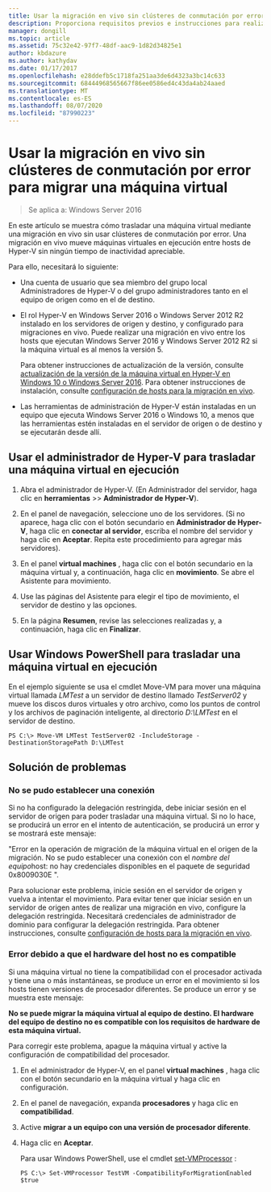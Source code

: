 ```yaml
---
title: Usar la migración en vivo sin clústeres de conmutación por error para migrar una máquina virtual
description: Proporciona requisitos previos e instrucciones para realizar una migración en vivo en un entorno independiente.
manager: dongill
ms.topic: article
ms.assetid: 75c32e42-97f7-48df-aac9-1d82d34825e1
author: kbdazure
ms.author: kathydav
ms.date: 01/17/2017
ms.openlocfilehash: e28ddefb5c1718fa251aa3de6d4323a3bc14c633
ms.sourcegitcommit: 68444968565667f86ee0586ed4c43da4ab24aaed
ms.translationtype: MT
ms.contentlocale: es-ES
ms.lasthandoff: 08/07/2020
ms.locfileid: "87990223"
---
```

# <a name="use-live-migration-without-failover-clustering-to-move-a-virtual-machine"></a>Usar la migración en vivo sin clústeres de conmutación por error para migrar una máquina virtual

>Se aplica a: Windows Server 2016

En este artículo se muestra cómo trasladar una máquina virtual mediante una migración en vivo sin usar clústeres de conmutación por error. Una migración en vivo mueve máquinas virtuales en ejecución entre hosts de Hyper-V sin ningún tiempo de inactividad apreciable.

Para ello, necesitará lo siguiente:

- Una cuenta de usuario que sea miembro del grupo local Administradores de Hyper-V o del grupo administradores tanto en el equipo de origen como en el de destino.

- El rol Hyper-V en Windows Server 2016 o Windows Server 2012 R2 instalado en los servidores de origen y destino, y configurado para migraciones en vivo. Puede realizar una migración en vivo entre los hosts que ejecutan Windows Server 2016 y Windows Server 2012 R2 si la máquina virtual es al menos la versión 5.

    Para obtener instrucciones de actualización de la versión, consulte [actualización de la versión de la máquina virtual en Hyper-V en Windows 10 o Windows Server 2016](../deploy/Upgrade-virtual-machine-version-in-Hyper-V-on-Windows-or-Windows-Server.md). Para obtener instrucciones de instalación, consulte [configuración de hosts para la migración en vivo](../deploy/Set-up-hosts-for-live-migration-without-Failover-Clustering.md).

- Las herramientas de administración de Hyper-V están instaladas en un equipo que ejecuta Windows Server 2016 o Windows 10, a menos que las herramientas estén instaladas en el servidor de origen o de destino y se ejecutarán desde allí.

## <a name="use-hyper-v-manager-to-move-a-running-virtual-machine"></a>Usar el administrador de Hyper-V para trasladar una máquina virtual en ejecución

1.  Abra el administrador de Hyper-V. (En Administrador del servidor, haga clic en **herramientas**  >> **Administrador de Hyper-V**).

2.  En el panel de navegación, seleccione uno de los servidores. (Si no aparece, haga clic con el botón secundario en **Administrador de Hyper-V**, haga clic en **conectar al servidor**, escriba el nombre del servidor y haga clic en **Aceptar**. Repita este procedimiento para agregar más servidores).

3.  En el panel **virtual machines** , haga clic con el botón secundario en la máquina virtual y, a continuación, haga clic en **movimiento**. Se abre el Asistente para movimiento.

4.  Use las páginas del Asistente para elegir el tipo de movimiento, el servidor de destino y las opciones.

5.  En la página **Resumen**, revise las selecciones realizadas y, a continuación, haga clic en **Finalizar**.

## <a name="use-windows-powershell-to-move-a-running-virtual-machine"></a>Usar Windows PowerShell para trasladar una máquina virtual en ejecución

En el ejemplo siguiente se usa el cmdlet Move-VM para mover una máquina virtual llamada *LMTest* a un servidor de destino llamado *TestServer02* y mueve los discos duros virtuales y otro archivo, como los puntos de control y los archivos de paginación inteligente, al directorio *D:\LMTest* en el servidor de destino.

```
PS C:\> Move-VM LMTest TestServer02 -IncludeStorage -DestinationStoragePath D:\LMTest
```

## <a name="troubleshooting"></a>Solución de problemas

### <a name="failed-to-establish-a-connection"></a>No se pudo establecer una conexión

Si no ha configurado la delegación restringida, debe iniciar sesión en el servidor de origen para poder trasladar una máquina virtual. Si no lo hace, se producirá un error en el intento de autenticación, se producirá un error y se mostrará este mensaje:

"Error en la operación de migración de la máquina virtual en el origen de la migración.
No se pudo establecer una conexión con el *nombre del equipo*host: no hay credenciales disponibles en el paquete de seguridad 0x8009030E ".

 Para solucionar este problema, inicie sesión en el servidor de origen y vuelva a intentar el movimiento. Para evitar tener que iniciar sesión en un servidor de origen antes de realizar una migración en vivo, configure la delegación restringida. Necesitará credenciales de administrador de dominio para configurar la delegación restringida. Para obtener instrucciones, consulte [configuración de hosts para la migración en vivo](../deploy/Set-up-hosts-for-live-migration-without-Failover-Clustering.md).

 ### <a name="failed-because-the-host-hardware-isnt-compatible"></a>Error debido a que el hardware del host no es compatible

 Si una máquina virtual no tiene la compatibilidad con el procesador activada y tiene una o más instantáneas, se produce un error en el movimiento si los hosts tienen versiones de procesador diferentes. Se produce un error y se muestra este mensaje:

**No se puede migrar la máquina virtual al equipo de destino. El hardware del equipo de destino no es compatible con los requisitos de hardware de esta máquina virtual.**

 Para corregir este problema, apague la máquina virtual y active la configuración de compatibilidad del procesador.

1. En el administrador de Hyper-V, en el panel **virtual machines** , haga clic con el botón secundario en la máquina virtual y haga clic en configuración.
2. En el panel de navegación, expanda **procesadores** y haga clic en **compatibilidad**.
3. Active **migrar a un equipo con una versión de procesador diferente**.
4. Haga clic en **Aceptar**.

   Para usar Windows PowerShell, use el cmdlet [set-VMProcessor](/powershell/module/hyper-v/set-vmprocessor?view=win10-ps) :

   ```
   PS C:\> Set-VMProcessor TestVM -CompatibilityForMigrationEnabled $true
   ```
